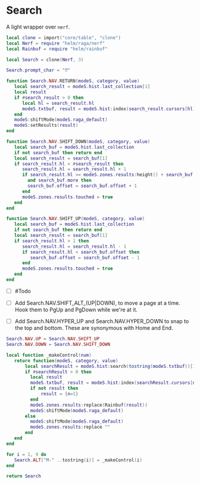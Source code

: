 # Search


A light wrapper over ``nerf``.

```lua
local clone = import("core/table", "clone")
local Nerf = require "helm/raga/nerf"
local Rainbuf = require "helm/rainbuf"

local Search = clone(Nerf, 3)

Search.prompt_char = "⁉️"
```
```lua
function Search.NAV.RETURN(modeS, category, value)
   local search_result = modeS.hist.last_collection[1]
   local result
   if #search_result > 0 then
      local hl = search_result.hl
      modeS.txtbuf, result = modeS.hist:index(search_result.cursors[hl])
   end
   modeS:shiftMode(modeS.raga_default)
   modeS:setResults(result)
end
```
```lua
function Search.NAV.SHIFT_DOWN(modeS, category, value)
   local search_buf = modeS.hist.last_collection
   if not search_buf then return end
   local search_result = search_buf[1]
   if search_result.hl < #search_result then
      search_result.hl = search_result.hl + 1
      if search_result.hl >= modeS.zones.results:height() + search_buf.offset
        and search_buf.more then
        search_buf.offset = search_buf.offset + 1
      end
      modeS.zones.results.touched = true
   end
end
```
```lua
function Search.NAV.SHIFT_UP(modeS, category, value)
   local search_buf = modeS.hist.last_collection
   if not search_buf then return end
   local search_result = search_buf[1]
   if search_result.hl > 1 then
      search_result.hl = search_result.hl - 1
      if search_result.hl < search_buf.offset then
         search_buf.offset = search_buf.offset - 1
      end
      modeS.zones.results.touched = true
   end
end
```

- [ ]  #Todo


  - [ ]  Add Search.NAV.SHIFT_ALT_(UP|DOWN), to move a page at a time.
         Hook them to PgUp and PgDown while we're at it.


  - [ ]  Add Search.NAV.HYPER_UP and Search.NAV.HYPER_DOWN to snap to the
         top and bottom.  These are synonymous with Home and End.

```lua
Search.NAV.UP = Search.NAV.SHIFT_UP
Search.NAV.DOWN = Search.NAV.SHIFT_DOWN

```
```lua
local function _makeControl(num)
   return function(modeS, category, value)
       local searchResult = modeS.hist:search(tostring(modeS.txtbuf))[1]
       if #searchResult > 0 then
         local result
         modeS.txtbuf, result = modeS.hist:index(searchResult.cursors[num])
         if not result then
             result = {n=1}
         end
         modeS.zones.results:replace(Rainbuf(result))
         modeS:shiftMode(modeS.raga_default)
       else
         modeS:shiftMode(modeS.raga_default)
         modeS.zones.results:replace ""
       end
   end
end

for i = 1, 9 do
   Search.ALT["M-" ..tostring(i)] = _makeControl(i)
end
```
```lua
return Search
```
